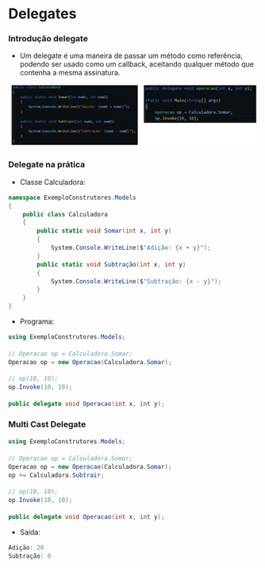 # Delegates

### Introdução delegate

- Um delegate é uma maneira de passar um método como referência, podendo ser usado como um callback, aceitando qualquer método que contenha a mesma assinatura.

![Untitled](Delegates%20b1881b10e4e048af91b4102335bfe22d/Untitled.png)

### Delegate na prática

- Classe Calculadora:

```csharp
namespace ExemploConstrutores.Models
{
    public class Calculadora
    {
        public static void Somar(int x, int y)
        {
            System.Console.WriteLine($"Adição: {x + y}");
        }
        public static void Subtração(int x, int y)
        {
            System.Console.WriteLine($"Subtração: {x - y}");
        }
    }
}
```

- Programa:

```csharp
using ExemploConstrutores.Models;

// Operacao op = Calculadora.Somar;
Operacao op = new Operacao(Calculadora.Somar);

// op(10, 10);
op.Invoke(10, 10);

public delegate void Operacao(int x, int y);
```

### Multi Cast Delegate

```csharp
using ExemploConstrutores.Models;

// Operacao op = Calculadora.Somar;
Operacao op = new Operacao(Calculadora.Somar);
op += Calculadora.Subtrair;

// op(10, 10);
op.Invoke(10, 10);

public delegate void Operacao(int x, int y);
```

- Saída:

```csharp
Adição: 20
Subtração: 0
```
